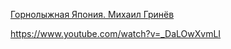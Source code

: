 [Горнолыжная Япония. Михаил Гринёв](https://youtu.be/qrwtd_UnIjc?si=UZfKOJQjXlYurMzq) 

https://www.youtube.com/watch?v=_DaLOwXvmLI